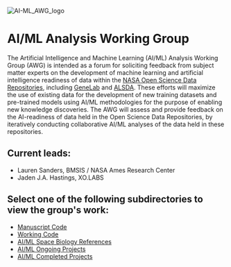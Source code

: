 ![AI-ML_AWG_logo](https://github.com/GeneLab-AWG/GeneLab_AWGs/assets/70983120/c2cb16f0-9673-4460-bf06-abbb6a6aff39)

# AI/ML Analysis Working Group

The Artificial Intelligence and Machine Learning (AI/ML) Analysis Working Group (AWG) is intended as a forum for soliciting feedback from subject matter experts on the development of machine learning and artificial intelligence readiness of data within the [NASA Open Science Data Repositories](https://osdr.nasa.gov/bio/repo/), including [GeneLab](https://genelab.nasa.gov/) and [ALSDA](https://osdr.nasa.gov/bio/about/alsda.html). These efforts will maximize the use of existing data for the development of new training datasets and pre-trained models using AI/ML methodologies for the purpose of enabling new knowledge discoveries. The AWG will assess and provide feedback on the AI-readiness of data held in the Open Science Data Repositories, by iteratively conducting collaborative AI/ML analyses of the data held in these repositories.

## Current leads:
- Lauren Sanders, BMSIS / NASA Ames Research Center
- Jaden J.A. Hastings, XO.LABS

## Select one of the following subdirectories to view the group's work:
- [Manuscript Code](Manuscript_Code)
- [Working Code](Working_Code)
- [AI/ML Space Biology References](AI-ML_Space_Biology_References)
- [AI/ML Ongoing Projects](https://docs.google.com/document/d/1w4LVCzjeeye4qoChmHLxATLQiW16bklNB6ALnDF5NjM/edit#heading=h.95b7h6a5lge5)
- [AI/ML Completed Projects](https://docs.google.com/document/d/1iA0UJjUotrVwS8un7ObpIKc4jnVXbeHVgx2sw3iS0OI/edit#heading=h.skv70enopj64)
